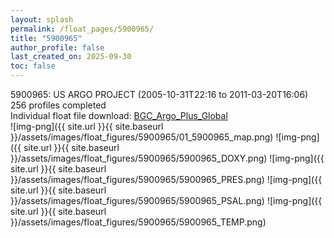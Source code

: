 ```yaml
---
layout: splash
permalink: /float_pages/5900965/
title: "5900965"
author_profile: false
last_created_on: 2025-09-30
toc: false
---
```

 
5900965: US ARGO PROJECT (2005-10-31T22:16 to 2011-03-20T16:06)\
256 profiles completed\
Individual float file download: [BGC_Argo_Plus_Global](https://ftp.soest.hawaii.edu/bgc_argo_plus/Individual_Floats/outliers_removed/5900965_Sprof_processed.nc)\
![img-png]({{ site.url }}{{ site.baseurl }}/assets/images/float_figures/5900965/01_5900965_map.png)
![img-png]({{ site.url }}{{ site.baseurl }}/assets/images/float_figures/5900965/5900965_DOXY.png)
![img-png]({{ site.url }}{{ site.baseurl }}/assets/images/float_figures/5900965/5900965_PRES.png)
![img-png]({{ site.url }}{{ site.baseurl }}/assets/images/float_figures/5900965/5900965_PSAL.png)
![img-png]({{ site.url }}{{ site.baseurl }}/assets/images/float_figures/5900965/5900965_TEMP.png)
